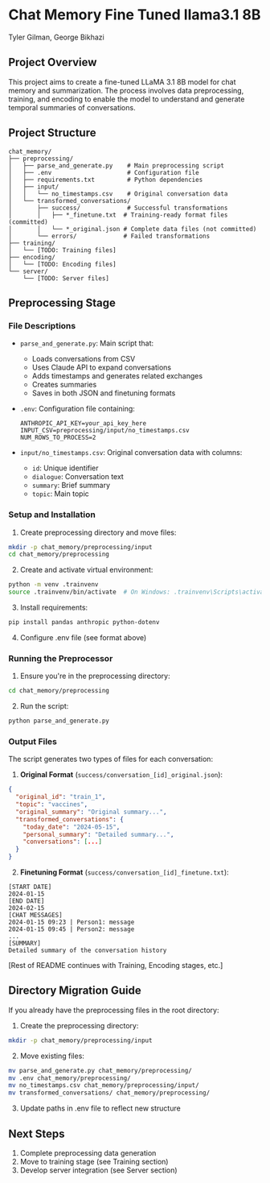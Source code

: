 # Chat Memory Fine Tuned llama3.1 8B

Tyler Gilman, George Bikhazi

## Project Overview
This project aims to create a fine-tuned LLaMA 3.1 8B model for chat memory and summarization. The process involves data preprocessing, training, and encoding to enable the model to understand and generate temporal summaries of conversations.

## Project Structure
```
chat_memory/
├── preprocessing/
│   ├── parse_and_generate.py    # Main preprocessing script
│   ├── .env                     # Configuration file
│   ├── requirements.txt         # Python dependencies
│   ├── input/
│   │   └── no_timestamps.csv    # Original conversation data
│   └── transformed_conversations/
│       ├── success/             # Successful transformations
│       │   ├── *_finetune.txt  # Training-ready format files (committed)
│       │   └── *_original.json # Complete data files (not committed)
│       └── errors/             # Failed transformations
├── training/
│   └── [TODO: Training files]
├── encoding/
│   └── [TODO: Encoding files]
└── server/
    └── [TODO: Server files]
```

## Preprocessing Stage

### File Descriptions
- `parse_and_generate.py`: Main script that:
  - Loads conversations from CSV
  - Uses Claude API to expand conversations
  - Adds timestamps and generates related exchanges
  - Creates summaries
  - Saves in both JSON and finetuning formats

- `.env`: Configuration file containing:
  ```
  ANTHROPIC_API_KEY=your_api_key_here
  INPUT_CSV=preprocessing/input/no_timestamps.csv
  NUM_ROWS_TO_PROCESS=2
  ```

- `input/no_timestamps.csv`: Original conversation data with columns:
  - `id`: Unique identifier
  - `dialogue`: Conversation text
  - `summary`: Brief summary
  - `topic`: Main topic

### Setup and Installation
1. Create preprocessing directory and move files:
```bash
mkdir -p chat_memory/preprocessing/input
cd chat_memory/preprocessing
```

2. Create and activate virtual environment:
```bash
python -m venv .trainvenv
source .trainvenv/bin/activate  # On Windows: .trainvenv\Scripts\activate
```

3. Install requirements:
```bash
pip install pandas anthropic python-dotenv
```

4. Configure .env file (see format above)

### Running the Preprocessor
1. Ensure you're in the preprocessing directory:
```bash
cd chat_memory/preprocessing
```

2. Run the script:
```bash
python parse_and_generate.py
```

### Output Files
The script generates two types of files for each conversation:

1. **Original Format** (`success/conversation_[id]_original.json`):
```json
{
  "original_id": "train_1",
  "topic": "vaccines",
  "original_summary": "Original summary...",
  "transformed_conversations": {
    "today_date": "2024-05-15",
    "personal_summary": "Detailed summary...",
    "conversations": [...]
  }
}
```

2. **Finetuning Format** (`success/conversation_[id]_finetune.txt`):
```
[START DATE]
2024-01-15
[END DATE]
2024-02-15
[CHAT MESSAGES]
2024-01-15 09:23 | Person1: message
2024-01-15 09:45 | Person2: message
...
[SUMMARY]
Detailed summary of the conversation history
```

[Rest of README continues with Training, Encoding stages, etc.]

## Directory Migration Guide
If you already have the preprocessing files in the root directory:

1. Create the preprocessing directory:
```bash
mkdir -p chat_memory/preprocessing/input
```

2. Move existing files:
```bash
mv parse_and_generate.py chat_memory/preprocessing/
mv .env chat_memory/preprocessing/
mv no_timestamps.csv chat_memory/preprocessing/input/
mv transformed_conversations/ chat_memory/preprocessing/
```

3. Update paths in .env file to reflect new structure

## Next Steps
1. Complete preprocessing data generation
2. Move to training stage (see Training section)
3. Develop server integration (see Server section)

